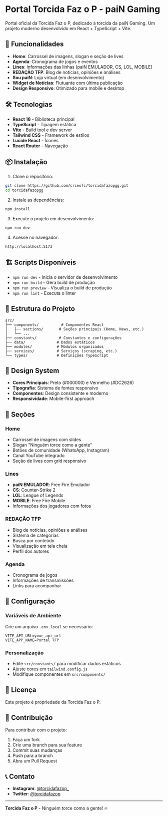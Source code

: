 # Portal Torcida Faz o P - paiN Gaming

Portal oficial da Torcida Faz o P, dedicado à torcida da paiN Gaming. Um projeto moderno desenvolvido em React + TypeScript + Vite.

## 🚀 Funcionalidades

- **Home**: Carrossel de imagens, slogan e seção de lives
- **Agenda**: Cronograma de jogos e eventos
- **Lines**: Informações das linhas (paiN EMULADOR, CS, LOL, MOBILE)
- **REDAÇÃO TFP**: Blog de notícias, opiniões e análises
- **Sou paiN**: Loja virtual (em desenvolvimento)
- **Widget de Notícias**: Flutuante com última publicação
- **Design Responsivo**: Otimizado para mobile e desktop

## 🛠️ Tecnologias

- **React 18** - Biblioteca principal
- **TypeScript** - Tipagem estática
- **Vite** - Build tool e dev server
- **Tailwind CSS** - Framework de estilos
- **Lucide React** - Ícones
- **React Router** - Navegação

## 📦 Instalação

1. Clone o repositório:
```bash
git clone https://github.com/crieofc/torcidafazopgg.git
cd torcidafazopgg
```

2. Instale as dependências:
```bash
npm install
```

3. Execute o projeto em desenvolvimento:
```bash
npm run dev
```

4. Acesse no navegador:
```
http://localhost:5173
```

## 🏗️ Scripts Disponíveis

- `npm run dev` - Inicia o servidor de desenvolvimento
- `npm run build` - Gera build de produção
- `npm run preview` - Visualiza o build de produção
- `npm run lint` - Executa o linter

## 📁 Estrutura do Projeto

```
src/
├── components/          # Componentes React
│   ├── sections/       # Seções principais (Home, News, etc.)
│   └── ...
├── constants/          # Constantes e configurações
├── data/              # Dados estáticos
├── modules/           # Módulos organizados
├── services/          # Serviços (scraping, etc.)
└── types/             # Definições TypeScript
```

## 🎨 Design System

- **Cores Principais**: Preto (#000000) e Vermelho (#DC2626)
- **Tipografia**: Sistema de fontes responsivo
- **Componentes**: Design consistente e moderno
- **Responsividade**: Mobile-first approach

## 📱 Seções

### Home
- Carrossel de imagens com slides
- Slogan "Ninguém torce como a gente"
- Botões de comunidade (WhatsApp, Instagram)
- Canal YouTube integrado
- Seção de lives com grid responsivo

### Lines
- **paiN EMULADOR**: Free Fire Emulador
- **CS**: Counter-Strike 2
- **LOL**: League of Legends
- **MOBILE**: Free Fire Mobile
- Informações dos jogadores com fotos

### REDAÇÃO TFP
- Blog de notícias, opiniões e análises
- Sistema de categorias
- Busca por conteúdo
- Visualização em tela cheia
- Perfil dos autores

### Agenda
- Cronograma de jogos
- Informações de transmissões
- Links para acompanhar

## 🔧 Configuração

### Variáveis de Ambiente
Crie um arquivo `.env.local` se necessário:
```
VITE_API_URL=your_api_url
VITE_APP_NAME=Portal TFP
```

### Personalização
- Edite `src/constants/` para modificar dados estáticos
- Ajuste cores em `tailwind.config.js`
- Modifique componentes em `src/components/`

## 📄 Licença

Este projeto é propriedade da Torcida Faz o P.

## 👥 Contribuição

Para contribuir com o projeto:
1. Faça um fork
2. Crie uma branch para sua feature
3. Commit suas mudanças
4. Push para a branch
5. Abra um Pull Request

## 📞 Contato

- **Instagram**: [@torcidafazop_](https://instagram.com/torcidafazop_)
- **Twitter**: [@torcidafazop](https://twitter.com/torcidafazop)

---

**Torcida Faz o P** - Ninguém torce como a gente! 🔥
